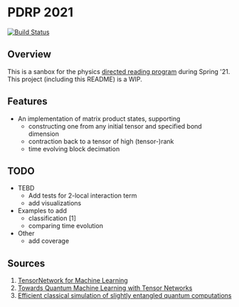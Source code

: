 # PDRP 2021
[![Build Status](https://www.travis-ci.com/gl3nnleblanc/pdrp2021.svg?branch=master)](https://www.travis-ci.com/gl3nnleblanc/pdrp2021)
## Overview

 This is a sanbox for the physics [directed reading program](https://berkeleyphysicsdrp.wixsite.com/physicsberkeleydrp) during Spring '21. This project (including this README) is a WIP.

## Features

* An implementation of matrix product states, supporting
	- constructing one from any initial tensor and specified bond dimension
	- contraction back to a tensor of high (tensor-)rank
	- time evolving block decimation

## TODO

* TEBD
	- Add tests for 2-local interaction term
	- add visualizations
* Examples to add
	- classification [1]
	- comparing time evolution
* Other
	- add coverage

## Sources

1. [TensorNetwork for Machine Learning](https://arxiv.org/pdf/1906.06329.pdf)
1. [Towards Quantum Machine Learning with Tensor Networks](https://arxiv.org/pdf/1803.11537.pdf)
1. [Efficient classical simulation of slightly entangled quantum computations](https://arxiv.org/pdf/quant-ph/0301063.pdf)
